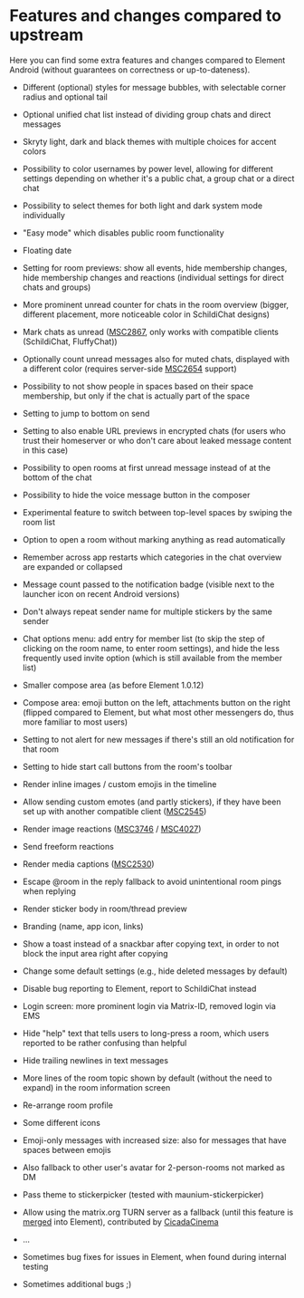 # Features and changes compared to upstream

Here you can find some extra features and changes compared to Element Android (without guarantees on correctness or up-to-dateness).

- Different (optional) styles for message bubbles, with selectable corner radius and optional tail
- Optional unified chat list instead of dividing group chats and direct messages
- Skryty light, dark and black themes with multiple choices for accent colors
- Possibility to color usernames by power level, allowing for different settings depending on whether it's a public chat, a group chat or a direct chat
- Possibility to select themes for both light and dark system mode individually
- "Easy mode" which disables public room functionality
- Floating date
- Setting for room previews: show all events, hide membership changes, hide membership changes and reactions (individual settings for direct chats and groups)
- More prominent unread counter for chats in the room overview (bigger, different placement, more noticeable color in SchildiChat designs)
- Mark chats as unread ([MSC2867](https://github.com/matrix-org/matrix-spec-proposals/pull/2867), only works with compatible clients (SchildiChat, FluffyChat))
- Optionally count unread messages also for muted chats, displayed with a different color (requires server-side [MSC2654](https://github.com/matrix-org/matrix-spec-proposals/pull/2654) support)
- Possibility to not show people in spaces based on their space membership, but only if the chat is actually part of the space
- Setting to jump to bottom on send
- Setting to also enable URL previews in encrypted chats (for users who trust their homeserver or who don't care about leaked message content in this case)
- Possibility to open rooms at first unread message instead of at the bottom of the chat
- Possibility to hide the voice message button in the composer
- Experimental feature to switch between top-level spaces by swiping the room list
- Option to open a room without marking anything as read automatically
- Remember across app restarts which categories in the chat overview are expanded or collapsed
- Message count passed to the notification badge (visible next to the launcher icon on recent Android versions)
- Don't always repeat sender name for multiple stickers by the same sender
- Chat options menu: add entry for member list (to skip the step of clicking on the room name, to enter room settings), and hide the less frequently used invite option (which is still available from the member list)
- Smaller compose area (as before Element 1.0.12)
- Compose area: emoji button on the left, attachments button on the right (flipped compared to Element, but what most other messengers do, thus more familiar to most users)
- Setting to not alert for new messages if there's still an old notification for that room
- Setting to hide start call buttons from the room's toolbar
- Render inline images / custom emojis in the timeline
- Allow sending custom emotes (and partly stickers), if they have been set up with another compatible client ([MSC2545](https://github.com/matrix-org/matrix-spec-proposals/pull/2545))
- Render image reactions ([MSC3746](https://github.com/matrix-org/matrix-spec-proposals/pull/3746) / [MSC4027](https://github.com/matrix-org/matrix-spec-proposals/pull/4027))
- Send freeform reactions
- Render media captions ([MSC2530](https://github.com/matrix-org/matrix-spec-proposals/pull/2530))
- Escape @room in the reply fallback to avoid unintentional room pings when replying
- Render sticker body in room/thread preview

- Branding (name, app icon, links)
- Show a toast instead of a snackbar after copying text, in order to not block the input area right after copying
- Change some default settings (e.g., hide deleted messages by default)
- Disable bug reporting to Element, report to SchildiChat instead
- Login screen: more prominent login via Matrix-ID, removed login via EMS
- Hide "help" text that tells users to long-press a room, which users reported to be rather confusing than helpful
- Hide trailing newlines in text messages
- More lines of the room topic shown by default (without the need to expand) in the room information screen
- Re-arrange room profile
- Some different icons
- Emoji-only messages with increased size: also for messages that have spaces between emojis
- Also fallback to other user's avatar for 2-person-rooms not marked as DM
- Pass theme to stickerpicker (tested with maunium-stickerpicker)
- Allow using the matrix.org TURN server as a fallback (until this feature is [merged](https://github.com/vector-im/element-android/pull/5781) into Element), contributed by [CicadaCinema](https://github.com/CicadaCinema)
- ...
- Sometimes bug fixes for issues in Element, when found during internal testing
- Sometimes additional bugs ;)
